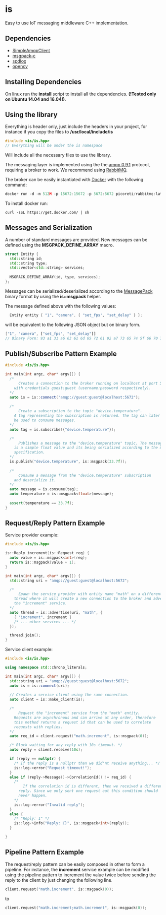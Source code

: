 is
===================

Easy to use IoT messaging middleware C++ implementation. 

Dependencies
-----------------
- [SimpleAmqpClient](https://github.com/alanxz/SimpleAmqpClient)
- [msgpack-c](https://github.com/msgpack/msgpack-c/)
- [spdlog](https://github.com/gabime/spdlog)
- [opencv](https://github.com/opencv/opencv)

Installing Dependencies
-----------------
On linux run the **install** script to install all the dependencies. 
**(!Tested only on Ubuntu 14.04 and 16.04!)**.

Using the library
-----------------
Everything is header only, just include the headers in your project, for instance if
you copy the files to **/usr/local/include/is**

```c++
#include <is/is.hpp>
// Everything will be under the is namespace
```
Will include all the necessary files to use the library.

The messaging layer is implemented using the the 
[amqp 0.9.1](https://www.rabbitmq.com/specification.html) protocol, 
requiring a broker to work. We recommend using [RabbitMQ](https://www.rabbitmq.com/).

The broker can be easily instantiated with [Docker](https://www.docker.com/) with the following command:
```c++
docker run -d -m 512M -p 15672:15672 -p 5672:5672 picoreti/rabbitmq:latest
```
To install docker run: 
```shell
curl -sSL https://get.docker.com/ | sh
```

Messages and Serialization
----------
A number of standard messages are provided. 
New messages can be defined using the **MSGPACK_DEFINE_ARRAY** macro.

```c++
struct Entity {
  std::string id;
  std::string type;
  std::vector<std::string> services;
    
  MSGPACK_DEFINE_ARRAY(id, type, services);
};
```  
Messages can be serialized/deserialized according to the 
[MessagePack](http://msgpack.org/) binary format by using the 
**is::msgpack** helper.

The message defined above with the following values:  
```c++
  Entity entity { "1", "camera", { "set_fps", "set_delay" } }; 
```
will be equivalent to the following JSON object but on binary form. 

```javascript
["1", "camera", ["set_fps", "set_delay"]] 
// Binary Form: 93 a1 31 a6 63 61 6d 65 72 61 92 a7 73 65 74 5f 66 70 73 a9 73 65 74 5f 64 65 6c 61 79 
```

Publish/Subscribe Pattern Example
------------------

```c++
#include <is/is.hpp>

int main(int argc, char* argv[]) {
  /*
      Creates a connection to the broker running on localhost at port 5672, 
    with credentials guest:guest (username:password respectively).
  */
  auto is = is::connect("amqp://guest:guest@localhost:5672");
  
  /*
      Create a subscription to the topic "device.temperature". 
    A tag representing the subscription is returned. The tag can later
    be used to consume messages.   
  */
  auto tag = is.subscribe({"device.temperature"});

  /*
      Publishes a message to the "device.temperature" topic. The messages 
    is a simple float value and its being serialized according to the msgpack 
    specification.   
  */
  is.publish("device.temperature", is::msgpack(33.7f));
  
  /*
      Consume a message from the "device.temperature" subscription
    and deserialize it.
  */
  auto message = is.consume(tag);
  auto temperature = is::msgpack<float>(message);
  
  assert(temperature == 33.7f);
}
```

Request/Reply Pattern Example
------------------

Service provider example:

```c++
#include <is/is.hpp>

is::Reply increment(is::Request req) {
  auto value = is::msgpack<int>(req);
  return is::msgpack(value + 1);
}

int main(int argc, char* argv[]) {
  std::string uri = "amqp://guest:guest@localhost:5672";

  /*
      Spawn the service provider with entity name "math" on a different 
    thread where it will create a new connection to the broker and advertise 
    the "increment" service. 
  */
  auto thread = is::advertise(uri, "math", {
    { "increment", increment }
    /* ... other services ... */
  });

  thread.join();
}
```

Service client example:

```c++
#include <is/is.hpp>

using namespace std::chrono_literals;

int main(int argc, char* argv[]) {
  std::string uri = "amqp://guest:guest@localhost:5672";
  auto is = is::connect(uri);
  
  // Creates a service client using the same connection.
  auto client = is::make_client(is);

  /*
      Request the "increment" service from the "math" entity. 
    Requests are asynchronous and can arrive at any order, therefore
    this method returns a request id that can be used to correlate 
    requests with replies.  
  */
  auto req_id = client.request("math.increment", is::msgpack(0));

  /* Block waiting for any reply with 10s timeout. */
  auto reply = client.receive(10s);

  if (reply == nullptr) {
    /* If the reply is a nullptr than we did'nt receive anything... */
    is::log->error("Request timeout!");
  } 
  else if (reply->Message()->CorrelationId() != req_id) {
    /* 
        If the correlation id is different, then we received a different 
      reply. Since we only sent one request out this condition should 
      never happen.
    */
    is::log->error("Invalid reply");
  } 
  else {
    /* "Reply: 1" */
    is::log->info("Reply: {}", is::msgpack<int>(reply));
  }

}
```

Pipeline Pattern Example
------------------

The request/reply pattern can be easily composed in other to form a pipeline. 
For instance, the **increment** service example can be modified using the 
pipeline pattern to increment the value twice before sending the reply 
to the client by just changing the following line.

```c++
client.request("math.increment", is::msgpack(0));
```

to 

```c++
client.request("math.increment;math.increment", is::msgpack(0));
```